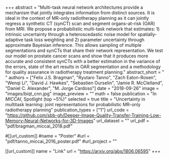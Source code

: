+++
abstract = "Multi-task neural network architectures provide a mechanism that jointly integrates information from distinct sources. It is ideal in the context of MR-only radiotherapy planning as it can jointly regress a synthetic CT (synCT) scan and segment organs-at-risk (OAR) from MRI. We propose a probabilistic multi-task network that estimates: 1) intrinsic uncertainty through a heteroscedastic noise model for spatially-adaptive task loss weighting and 2) parameter uncertainty through approximate Bayesian inference. This allows sampling of multiple segmentations and synCTs that share their network representation. We test our model on prostate cancer scans and show that it produces more accurate and consistent synCTs with a better estimation in the variance of the errors, state of the art results in OAR segmentation and a methodology for quality assurance in radiotherapy treatment planning."
abstract_short = " "
authors = ["Felix J.S. Bragman", "Ryutaro Tanno", "Zach Eaton-Rosen", "Wenqi Li", "David J. Hawkes", "Sebastien Ourselin", "Jamie R. McClelland", "Daniel C. Alexander", "M. Jorge Cardoso"]
date = "2018-09-26"
image = "images/biqt_cnn.jpg"
image_preview = ""
math = false
publication = "In *MICCAI*, Spotlight (top ~5%)"
selected = true
title = "Uncertainty in multitask learning: joint representations for probabilistic MR-only radiotherapy planning"
publication_types = ["1"]
url_code = "https://github.com/sbb-gh/Deeper-Image-Quality-Transfer-Training-Low-Memory-Neural-Networks-for-3D-Images"
url_dataset = ""
url_pdf = "pdf/bragman_miccai_2018.pdf"

#[[url_custom]]
#name = "Poster"
#url = "pdf/tanno_miccai_2016_poster.pdf"
#url_project = ""

[[url_custom]]
name = "Link"
url = "https://arxiv.org/abs/1806.06595"
+++


